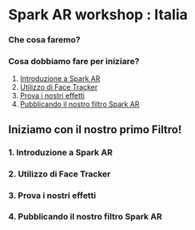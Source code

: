 # Spark AR workshop : Italia

### Che cosa faremo?

### Cosa dobbiamo fare per iniziare?

1. [Introduzione a Spark AR]()
2. [Utilizzo di Face Tracker]()
3. [Prova i nostri effetti]()
4. [Pubblicando il nostro filtro Spark AR]()

## Iniziamo con il nostro primo Filtro!

### 1. Introduzione a Spark AR

### 2. Utilizzo di Face Tracker

### 3. Prova i nostri effetti

### 4. Pubblicando il nostro filtro Spark AR

